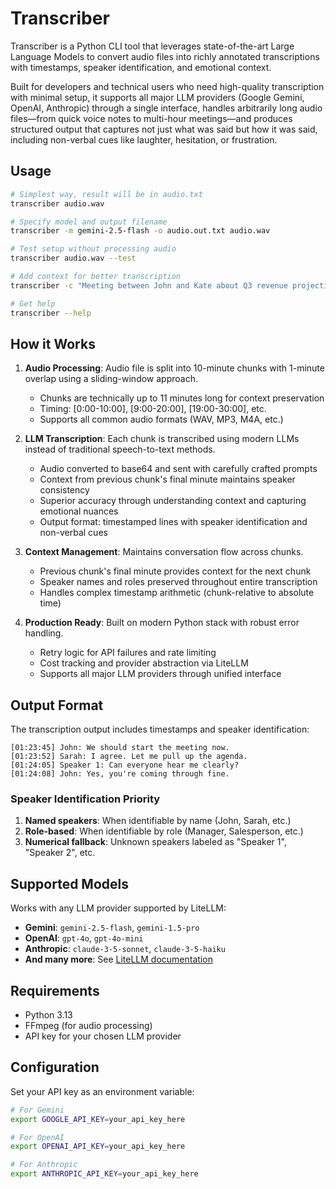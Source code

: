 # Transcriber

Transcriber is a Python CLI tool that leverages state-of-the-art Large Language Models
to convert audio files into richly annotated transcriptions with timestamps,
speaker identification, and emotional context.

Built for developers and technical users who need high-quality transcription with minimal setup,
it supports all major LLM providers (Google Gemini, OpenAI, Anthropic) through a single interface,
handles arbitrarily long audio files—from quick voice notes to multi-hour meetings—and
produces structured output that captures not just what was said but how it was said,
including non-verbal cues like laughter, hesitation, or frustration.

## Usage

```sh
# Simplest way, result will be in audio.txt
transcriber audio.wav

# Specify model and output filename
transcriber -m gemini-2.5-flash -o audio.out.txt audio.wav

# Test setup without processing audio
transcriber audio.wav --test

# Add context for better transcription
transcriber -c "Meeting between John and Kate about Q3 revenue projections" audio.wav

# Get help
transcriber --help
```

## How it Works

1. **Audio Processing**: Audio file is split into 10-minute chunks with 1-minute overlap using a sliding-window approach.
   - Chunks are technically up to 11 minutes long for context preservation
   - Timing: [0:00-10:00], [9:00-20:00], [19:00-30:00], etc.
   - Supports all common audio formats (WAV, MP3, M4A, etc.)

2. **LLM Transcription**: Each chunk is transcribed using modern LLMs instead of traditional speech-to-text methods.
   - Audio converted to base64 and sent with carefully crafted prompts
   - Context from previous chunk's final minute maintains speaker consistency
   - Superior accuracy through understanding context and capturing emotional nuances
   - Output format: timestamped lines with speaker identification and non-verbal cues

3. **Context Management**: Maintains conversation flow across chunks.
   - Previous chunk's final minute provides context for the next chunk
   - Speaker names and roles preserved throughout entire transcription
   - Handles complex timestamp arithmetic (chunk-relative to absolute time)

4. **Production Ready**: Built on modern Python stack with robust error handling.
   - Retry logic for API failures and rate limiting
   - Cost tracking and provider abstraction via LiteLLM
   - Supports all major LLM providers through unified interface

## Output Format

The transcription output includes timestamps and speaker identification:

```
[01:23:45] John: We should start the meeting now.
[01:23:52] Sarah: I agree. Let me pull up the agenda.
[01:24:05] Speaker 1: Can everyone hear me clearly?
[01:24:08] John: Yes, you're coming through fine.
```

### Speaker Identification Priority

1. **Named speakers**: When identifiable by name (John, Sarah, etc.)
2. **Role-based**: When identifiable by role (Manager, Salesperson, etc.)
3. **Numerical fallback**: Unknown speakers labeled as "Speaker 1", "Speaker 2", etc.

## Supported Models

Works with any LLM provider supported by LiteLLM:
- **Gemini**: `gemini-2.5-flash`, `gemini-1.5-pro`
- **OpenAI**: `gpt-4o`, `gpt-4o-mini`
- **Anthropic**: `claude-3-5-sonnet`, `claude-3-5-haiku`
- **And many more**: See [LiteLLM documentation](https://docs.litellm.ai/docs/providers)

## Requirements

- Python 3.13
- FFmpeg (for audio processing)
- API key for your chosen LLM provider

## Configuration

Set your API key as an environment variable:

```sh
# For Gemini
export GOOGLE_API_KEY=your_api_key_here

# For OpenAI
export OPENAI_API_KEY=your_api_key_here

# For Anthropic
export ANTHROPIC_API_KEY=your_api_key_here
```
